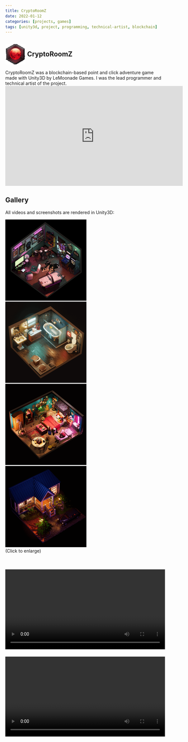 ```yaml
---
title: CryptoRoomZ
date: 2022-01-12
categories: [projects, games]
tags: [unity3d, project, programming, technical-artist, blockchain]
---
```


<!-- ![cryptoroomz logo](/assets/img/games/cryptoroomz/logo.png) -->

<!-- the same image as above but in 128 x 128 px -->
<!-- <img src="/assets/img/games/cryptoroomz/logo.png" alt="Logo" width="128" height="128"> -->

<!-- A h2 with a small gif at the right side of it. the style lets the logo be very close to the h2 -->
<h2 style="display: flex; align-items: center;">
  <img src="/assets/img/games/cryptoroomz/logo.gif" alt="Logo" width="64" height="64">
  <div style="width: 5px"></div>
  <div>
    CryptoRoomZ
  </div>
</h2>
CryptoRoomZ was a blockchain-based point and click adventure game made with Unity3D by LeMoonade Games. I was the lead programmer and technical artist of the project.

<!-- Official trailer on Youtube -->
<div class="text-center">
<iframe width="560" height="315" src="https://www.youtube.com/embed/YQ9bcryWR5o" title="YouTube video player" frameborder="0" allow="accelerometer; autoplay; clipboard-write; encrypted-media; gyroscope; picture-in-picture; web-share" allowfullscreen></iframe>
</div>



## Gallery
All videos and screenshots are rendered in Unity3D:

<!-- A grid to show 4 images -->
<div class="text-center">
  <div class="row">
    <div class="col-md-3">
      <img src="/assets/img/games/cryptoroomz/gif/all-roomz.gif" alt="Screenshot 1" width="256px" height="256px">
    </div>
    <div class="col-md-3">
      <img src="/assets/img/games/cryptoroomz/gif/bath.gif" alt="Screenshot 2" width="256px" height="256px">
    </div>
    <div class="col-md-3">
      <img src="/assets/img/games/cryptoroomz/gif/bed03.gif" alt="Screenshot 2" width="256px" height="256px">
    </div>
    <div class="col-md-3">
      <img src="/assets/img/games/cryptoroomz/gif/outdoor.gif" alt="Screenshot 2" width="256px" height="256px">
    </div>
  </div>
  (Click to enlarge)
</div>

<!-- Space -->
<div style="height: 50px"></div>

<!-- mp4 videos with play button to show assets\img\games\cryptoroomz\video\tv-room.mp4 and assets\img\games\cryptoroomz\video\game-room.mp4 with the same width and height -->
<div>
  <video width="100%" controls>
    <source src="/assets/img/games/cryptoroomz/video/tv-room.mp4" type="video/mp4">
    Your browser does not support the video tag.
  </video>
  <div style="height: 20px"></div>
  <video width="100%" controls>
    <source src="/assets/img/games/cryptoroomz/video/game-room.mp4" type="video/mp4">
    Your browser does not support the video tag.
  </video>
</div>


<!-- <div class="text-center">
  <div class="row">
    <div class="col-md-6">
      <video width="100%" controls>
        <source src="/assets/img/games/cryptoroomz/video/tv-room.mp4" type="video/mp4">
        Your browser does not support the video tag.
      </video>
    </div>
    <div class="col-md-6">
      <video width="100%" controls>
        <source src="/assets/img/games/cryptoroomz/video/game-room.mp4" type="video/mp4">
        Your browser does not support the video tag.
      </video>
    </div>
  </div>
</div> -->
